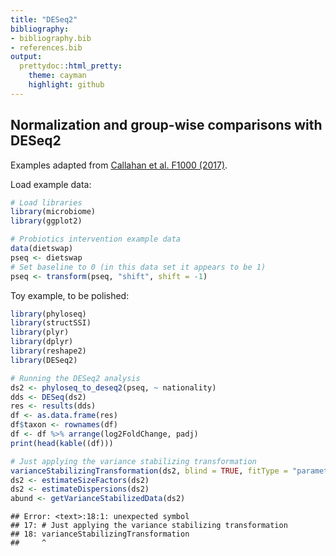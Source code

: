 ```yaml
---
title: "DESeq2"
bibliography: 
- bibliography.bib
- references.bib
output: 
  prettydoc::html_pretty:
    theme: cayman
    highlight: github
---
```

<!--
  %\VignetteEngine{knitr::rmarkdown}
  %\VignetteIndexEntry{microbiome tutorial - comparisons}
  %\usepackage[utf8]{inputenc}
  %\VignetteEncoding{UTF-8}  
-->


## Normalization and group-wise comparisons with DESeq2

Examples adapted from [Callahan et al. F1000 (2017)](https://f1000research.com/articles/5-1492/v2).

Load example data:


```r
# Load libraries
library(microbiome)
library(ggplot2)

# Probiotics intervention example data 
data(dietswap) 
pseq <- dietswap
# Set baseline to 0 (in this data set it appears to be 1)
pseq <- transform(pseq, "shift", shift = -1)
```


Toy example, to be polished:


```r
library(phyloseq)
library(structSSI)
library(plyr)
library(dplyr)
library(reshape2)
library(DESeq2)

# Running the DESeq2 analysis
ds2 <- phyloseq_to_deseq2(pseq, ~ nationality)
dds <- DESeq(ds2)
res <- results(dds)
df <- as.data.frame(res)
df$taxon <- rownames(df)
df <- df %>% arrange(log2FoldChange, padj)
print(head(kable((df)))

# Just applying the variance stabilizing transformation
varianceStabilizingTransformation(ds2, blind = TRUE, fitType = "parametric")
ds2 <- estimateSizeFactors(ds2)
ds2 <- estimateDispersions(ds2)
abund <- getVarianceStabilizedData(ds2)
```

```
## Error: <text>:18:1: unexpected symbol
## 17: # Just applying the variance stabilizing transformation
## 18: varianceStabilizingTransformation
##     ^
```
